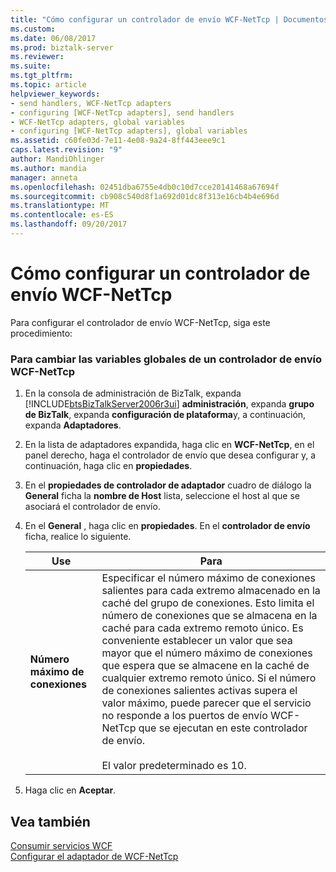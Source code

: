 ```yaml
---
title: "Cómo configurar un controlador de envío WCF-NetTcp | Documentos de Microsoft"
ms.custom: 
ms.date: 06/08/2017
ms.prod: biztalk-server
ms.reviewer: 
ms.suite: 
ms.tgt_pltfrm: 
ms.topic: article
helpviewer_keywords:
- send handlers, WCF-NetTcp adapters
- configuring [WCF-NetTcp adapters], send handlers
- WCF-NetTcp adapters, global variables
- configuring [WCF-NetTcp adapters], global variables
ms.assetid: c60fe03d-7e11-4e08-9a24-8ff443eee9c1
caps.latest.revision: "9"
author: MandiOhlinger
ms.author: mandia
manager: anneta
ms.openlocfilehash: 02451dba6755e4db0c10d7cce20141468a67694f
ms.sourcegitcommit: cb908c540d8f1a692d01dc8f313e16cb4b4e696d
ms.translationtype: MT
ms.contentlocale: es-ES
ms.lasthandoff: 09/20/2017
---
```

# <a name="how-to-configure-a-wcf-nettcp-send-handler"></a>Cómo configurar un controlador de envío WCF-NetTcp
Para configurar el controlador de envío WCF-NetTcp, siga este procedimiento:  
  
### <a name="to-change-global-variables-for-a-wcf-nettcp-send-handler"></a>Para cambiar las variables globales de un controlador de envío WCF-NetTcp  
  
1.  En la consola de administración de BizTalk, expanda [!INCLUDE[btsBizTalkServer2006r3ui](../includes/btsbiztalkserver2006r3ui-md.md)] **administración**, expanda **grupo de BizTalk**, expanda **configuración de plataforma**y, a continuación, expanda **Adaptadores**.  
  
2.  En la lista de adaptadores expandida, haga clic en **WCF-NetTcp**, en el panel derecho, haga el controlador de envío que desea configurar y, a continuación, haga clic en **propiedades**.  
  
3.  En el **propiedades de controlador de adaptador** cuadro de diálogo la **General** ficha la **nombre de Host** lista, seleccione el host al que se asociará el controlador de envío.  
  
4.  En el **General** , haga clic en **propiedades**. En el **controlador de envío** ficha, realice lo siguiente.  
  
    |Use|Para|  
    |--------------|----------------|  
    |**Número máximo de conexiones**|Especificar el número máximo de conexiones salientes para cada extremo almacenado en la caché del grupo de conexiones. Esto limita el número de conexiones que se almacena en la caché para cada extremo remoto único. Es conveniente establecer un valor que sea mayor que el número máximo de conexiones que espera que se almacene en la caché de cualquier extremo remoto único. Si el número de conexiones salientes activas supera el valor máximo, puede parecer que el servicio no responde a los puertos de envío WCF-NetTcp que se ejecutan en este controlador de envío.<br /><br /> El valor predeterminado es 10.|  
  
5.  Haga clic en **Aceptar**.  
  
## <a name="see-also"></a>Vea también  
 [Consumir servicios WCF](../core/consuming-wcf-services.md)   
 [Configurar el adaptador de WCF-NetTcp](../core/configuring-the-wcf-nettcp-adapter.md)